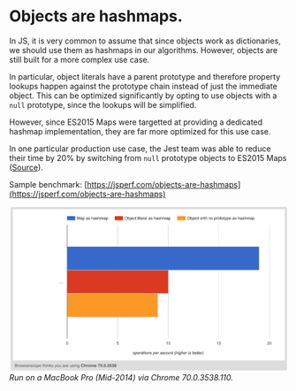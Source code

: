 # Objects are hashmaps.

In JS, it is very common to assume that since objects work as dictionaries, we should use them as hashmaps in our algorithms. However, objects are still built for a more complex use case.

In particular, object literals have a parent prototype and therefore property lookups happen against the prototype chain instead of just the immediate object. This can be optimized significantly by opting to use objects with a `null` prototype, since the lookups will be simplified.

However, since ES2015 Maps were targetted at providing a dedicated hashmap implementation, they are far more optimized for this use case.

In one particular production use case, the Jest team was able to reduce their time by 20% by switching from `null` prototype objects to ES2015 Maps ([Source](https://twitter.com/v8js/status/1040219491358179328)).

Sample benchmark: [https://jsperf.com/objects-are-hashmaps](https://jsperf.com/objects-are-hashmaps)

![](../graphs/objects-are-hashmaps.png)
*Run on a MacBook Pro (Mid-2014) via Chrome 70.0.3538.110.*
